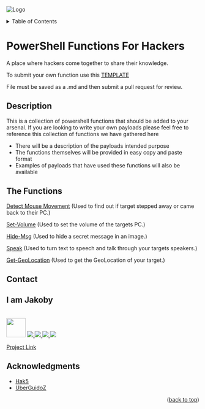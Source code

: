 ![Logo](https://github.com/I-Am-Jakoby/hak5-submissions/blob/main/Assets/logo-170-px.png?raw=true)

<!-- TABLE OF CONTENTS -->
<details>
  <summary>Table of Contents</summary>
  <ol>
    <li><a href="#Description">Description</a></li>
    <li><a href="#The-Functions">The Functions</a></li>
    <li><a href="#Contact">Contact</a></li>
    <li><a href="#Acknowledgments">Acknowledgments</a></li>
  </ol>
</details>

# PowerShell Functions For Hackers

A place where hackers come together to share their knowledge.

To submit your own function use this [TEMPLATE](https://github.com/I-Am-Jakoby/PowerShell-for-Hackers/blob/main/template.md) 

File must be saved as a .md and then submit a pull request for review.

## Description

This is a collection of powershell functions that should be added to your arsenal. 
If you are looking to write your own payloads 
please feel free to reference this collection of functions we have gathered here

* There will be a description of the payloads intended purpose 
* The functions themselves will be provided in easy copy and paste format 
* Examples of payloads that have used these functions will also be available  

## The Functions

[Detect Mouse Movement](https://github.com/I-Am-Jakoby/PowerShell-for-Hackers/blob/main/Functions/Detect-Mouse-Movement.md)
(Used to find out if target stepped away or came back to their PC.)

[Set-Volume](https://github.com/I-Am-Jakoby/PowerShell-for-Hackers/blob/main/Functions/Set-Volume.md)
(Used to set the volume of the targets PC.)

[Hide-Msg](https://github.com/I-Am-Jakoby/PowerShell-for-Hackers/blob/main/Functions/Hide-Msg.md)
(Used to hide a secret message in an image.)

[Speak](https://github.com/I-Am-Jakoby/PowerShell-for-Hackers/blob/main/Functions/Speak.md)
(Used to turn text to speech and talk through your targets speakers.)

[Get-GeoLocation](https://github.com/I-Am-Jakoby/PowerShell-for-Hackers/blob/main/Functions/Get-GeoLocation.md)
(Used to get the GeoLocation of your target.)

<!-- CONTACT -->
## Contact

<div><h2>I am Jakoby</h2></div>
  <p><br/>
  
  <img src="https://media.giphy.com/media/VgCDAzcKvsR6OM0uWg/giphy.gif" width="50"> 
  
  <a href="https://github.com/I-Am-Jakoby/">
    <img src="https://img.shields.io/badge/GitHub-I--Am--Jakoby-blue">
  </a>
  
  <a href="https://www.instagram.com/i_am_jakoby/">
    <img src="https://img.shields.io/badge/Instagram-i__am__jakoby-red">
  </a>
  
  <a href="https://twitter.com/I_Am_Jakoby/">
    <img src="https://img.shields.io/badge/Twitter-I__Am__Jakoby-blue">
  </a>
  
  <a href="https://www.youtube.com/c/IamJakoby/">
    <img src="https://img.shields.io/badge/YouTube-I_am_Jakoby-red">
  </a>

  [Project Link](https://github.com/I-Am-Jakoby/PowerShell-for-Hackers)
</p>

<!-- ACKNOWLEDGMENTS -->
## Acknowledgments

* [Hak5](https://hak5.org/)
* [UberGuidoZ](https://github.com/UberGuidoZ)




<p align="right">(<a href="#top">back to top</a>)</p>
